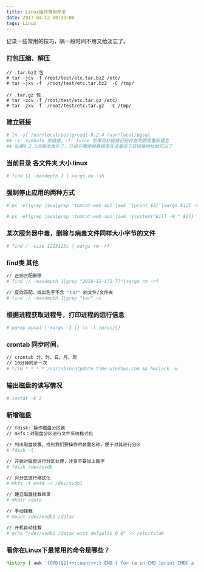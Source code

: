 ```yaml
---
title: Linux操作常用命令
date: 2017-04-12 10:33:08
tags: Linux
---
```


记录一些常用的技巧，隔一段时间不用又给淡忘了。

### 打包压缩、解压
```shell
// .tar.bz2 包
# tar -jcv -f /root/test/etc.tar.bz2 /etc/
# tar -jxv -f  /root/test/etc.tar.bz2  -C /tmp/

// .tar.gz 包
# tar -zcv -f /root/test/etc.tar.gz /etc/
# tar -zxv -f  /root/test/etc.tar.gz  -C /tmp/
```

### 建立链接
```bash
# ln -sf /usr/local/postgresql-9.2.4 /usr/local/pgsql
## -s: symbole 软链接，-f: force 如果目标链接已经存在则删除重新建立
## 如果9.2.5的版本发布了，升级只需停掉数据库在这里改下软链接地址就可以了
```

### 当前目录 各文件夹 大小 linux
```bash
# find $1 -maxdepth 1 | xargs du -sh
```

### 强制停止应用的两种方式
```bash
# ps -ef|grep java|grep 'tomcat-web-api'|awk '{print $2}'|xargs kill -9

# ps -ef|grep java|grep 'tomcat-web-api'|awk '{system("kill -9 " $2)}'
```

### 某次服务器中毒，删除与病毒文件同样大小字节的文件
```bash
# find / -size 1223123c | xargs rm -rf
```

### find类 其他
```bash
// 正则匹配删除
# find ./ -maxdepth 1|grep "2016-12-1[2-7]"|xargs rm -rf

// 反向匹配，找出名字不含 "tar" 的文件/文件夹
# find ./ -maxdepth 1|grep "tar" -v
```

### 根据进程获取进程号，打印进程的运行信息
```bash
# pgrep mysql | xargs -I {} ls -l /proc/{}
```

### crontab 同步时间，
```bash
// crontab 分、时、日、月、周
// 10分钟同步一次
# */10 * * * * /usr/sbin/ntpdate time.windows.com && hwclock -w
```

### 输出磁盘的读写情况
```bash
# iostat -k 2
```

### 新增磁盘
```bash
// fdisk: 操作磁盘分区表
// mkfs：对磁盘分区进行文件系统格式化

// 列出磁盘装置，找到我们要操作的装置名称，便于对其进行分区
# fdisk -l 

// 开始对磁盘进行分区处理，注意不要加上数字
# fdisk /dev/xvdb  

// 对分区进行格式化
# mkfs -t ext4 -c /dev/xvdb1

// 建立磁盘挂载目录
# mkdir /data

// 手动挂载
# mount /dev/xvdb1 /data/

// 开机自动挂载
# echo "/dev/xvdb1 /data/ ext4 defaults 0 0" >> /etc/fstab
```

### 看你在Linux下最常用的命令是哪些？
```bash
history | awk '{CMD[$2]++;count++;} END { for (a in CMD )print CMD[ a ]" " CMD[ a ]/count*100 "% " a }' | grep -v "./" | column -c3 -s " " -t |sort -nr | nl | head -n10
```
